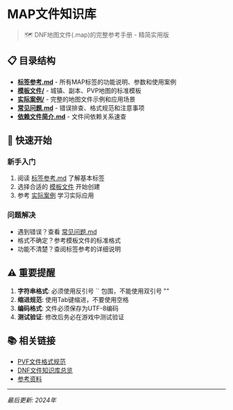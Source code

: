 # MAP文件知识库

> 🗺️ DNF地图文件(.map)的完整参考手册 - 精简实用版

## 📋 目录结构

- **[标签参考.md](标签参考.md)** - 所有MAP标签的功能说明、参数和使用案例
- **[模板文件/](模板文件/)** - 城镇、副本、PVP地图的标准模板
- **[实际案例/](实际案例/)** - 完整的地图文件示例和应用场景
- **[常见问题.md](常见问题.md)** - 错误排查、格式规范和注意事项
- **[依赖文件简介.md](依赖文件简介.md)** - 文件间依赖关系速查

## 🚀 快速开始

### 新手入门
1. 阅读 [标签参考.md](标签参考.md) 了解基本标签
2. 选择合适的 [模板文件](模板文件/) 开始创建
3. 参考 [实际案例](实际案例/) 学习实际应用

### 问题解决
- 遇到错误？查看 [常见问题.md](常见问题.md)
- 格式不确定？参考模板文件的标准格式
- 功能不清楚？查阅标签参考的详细说明

## ⚠️ 重要提醒

1. **字符串格式**: 必须使用反引号 \`\` 包围，不能使用双引号 ""
2. **缩进规范**: 使用Tab键缩进，不要使用空格
3. **编码格式**: 文件必须保存为UTF-8编码
4. **测试验证**: 修改后务必在游戏中测试验证

## 📚 相关链接

- [PVF文件格式规范](../PVF文件格式规范.md)
- [DNF文件知识库总览](../DNF文件知识库总览.md)
- [参考资料](../参考资料/)

---
*最后更新: 2024年*